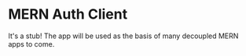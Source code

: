 # MERN Auth Client

It's a stub! The app will be used as the basis of many decoupled MERN apps to come. 